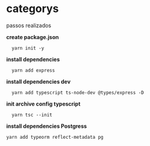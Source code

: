 # categorys

passos realizados

**create package.json**

```
  yarn init -y
```

**install dependencies**

```
  yarn add express
```

**install dependencies dev**

```
  yarn add typescript ts-node-dev @types/express -D
```

**init archive config typescript**

```
  yarn tsc --init
```

**install dependencies Postgress**

```
yarn add typeorm reflect-metadata pg
```
